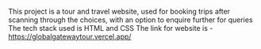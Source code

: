 This project is a tour and travel website, used for booking trips after scanning through the choices, with an option to enquire further for queries  
The tech stack used is HTML and CSS
The link for website is - https://globalgatewaytour.vercel.app/

